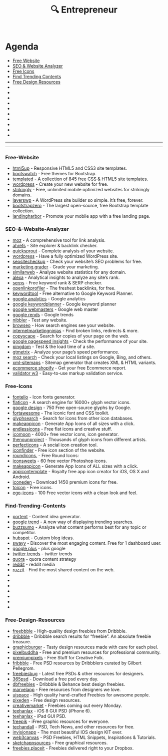 <h1 align="center">
  <br>
    🔍 Entrepreneur
  <br>
  <br>
</h1>




# Agenda

- [Free Website](#Free-Website)
- [SEO & Website Analyzer](#SEO-&-Website-Analyzer)
- [Free Icons](#Free-Icons)
- [Find Trending Contents](#Find-Trending-Contents)
- [Free Design Resources](#Free-Design-Resources)
- []()
- []()
- []()
- []()
- []()
- []()
- []()
- []()
- []()
- []()







------------------
-------------------



### Free-Website
- [html5up](http://html5up.net/) - Responsive HTML5 and CSS3 site templates.
- [bootswatch](https://bootswatch.com/) - Free themes for Bootstrap.
- [templated](http://templated.co/) - A collection of 845 free CSS & HTML5 site templates.
- [wordpress](https://wordpress.com/) - Create your new website for free.
- [strikingly](https://www.strikingly.com/) - Free, unlimited mobile optimized websites for strikingly domains.
- [layerswp](http://www.layerswp.com/) - A WordPress site builder so simple. It’s free, forever.
- [bootstrapzero](http://bootstrapzero.com/) - The largest open-source, free Bootstrap template collection.
- [landingharbor](http://www.landingharbor.com/) - Promote your mobile app with a free landing page.







### SEO-&-Website-Analyzer

- [moz](https://moz.com/researchtools/ose/) - A comprehensive tool for link analysis.
- [ahrefs](https://ahrefs.com/) - Site explorer & backlink checker.
- [quicksprout](http://www.quicksprout.com/) - Complete analysis of your website.
- [wordpress](https://wordpress.org/plugins/wordpress-seo/) - Have a fully optimized WordPress site.
- [seositecheckup](http://seositecheckup.com/) - Check your website’s SEO problems for free.
- [marketing.grader](https://marketing.grader.com/) - Grade your marketing.
- [similarweb](https://www.similarweb.com/) - Analyze website statistics for any domain.
- [alexa](https://www.alexa.com/) - Analytical insights to analyze any site’s rank.
- [serps](https://serps.com/tools/rank_checker) - Free keyword rank & SERP checker.
- [openlinkprofiler](http://openlinkprofiler.org/) - The freshest backlinks, for free.
- [keywordtool](http://keywordtool.io/) - Free alternative to Google Keyword Planner.
- [google analytics](https://www.google.com/analytics) - Google analytics
- [google keywordplanner](https://adwords.google.com/keywordplanner) -  Google keyword planner
- [google webmasters](https://www.google.com/webmasters/tools/home?hl=en&pli=1) - Google web master 
- [google rends](https://www.google.com/trends/) - Google trends
- [nibbler](http://nibbler.silktide.com/) - Test any website.
- [browseo](http://www.browseo.net/) -  How search engines see your website.
- [internetmarketingninjas](http://www.internetmarketingninjas.com/seo-tools/google-sitemap-generator/) - Find broken links, redirects & more.
- [copyscape](http://www.copyscape.com/) - Search for copies of your page on the web.
- [google pagespeed insights](https://developers.google.com/speed/pagespeed/insights/) - Check the performance of your site.
- [pingdom](https://tools.pingdom.com/fpt/) - Test & the load time of a site.
- [gtmetrix](https://gtmetrix.com/) - Analyze your page’s speed performance.
- [moz search](https://moz.com/local/search) - Check your local listings on Google, Bing, and others.
- [xml-sitemaps](https://www.xml-sitemaps.com/) - Sitemap generator that creates XML & HTML variants.
- [ecommerce shopify](https://ecommerce.shopify.com/grader) - Get your free Ecommerce report.
- [validator w3](https://validator.w3.org/) - Easy-to-use markup validation service.










### Free-Icons


- [fontello](http://fontello.com/) - Icon fonts generator.
- [flaticon](http://www.flaticon.com/) - A search engine for 16000+ glyph vector icons.
- [google design](https://github.com/google/material-design-icons/releases/tag/1.0.0) - 750 Free open-source glyphs by Google.
- [fortawesome](https://fortawesome.github.io/Font-Awesome/) - The iconic font and CSS toolkit.
- [glyphsearch](http://glyphsearch.com/) - Search for icons from other icon databases.
- [makeappicon](http://makeappicon.com/) - Generate App Icons of all sizes with a click.
- [endlessicons](http://www.endlessicons.com/) -  Free flat icons and creative stuff.
- [icomoon](https://icomoon.io/) - 4000+ free vector icons, icon generator.
- [thenounproject](https://thenounproject.com/) - Thousands of glyph icons from different artists.
- [perfecticons](http://perfecticons.com/) - A social icon creation tool.
- [iconfinder](https://www.iconfinder.com/free_icons) - Free icon section of the website.
- [roundicons.](http://roundicons.com/doodle-icons-free-set/) - Free Round Icons:
- [iconsweets](http://iconsweets.com/) - 60 free vector Photoshop icons.
- [makeappicon](http://makeappicon.com/) - Generate App Icons of ALL sizes with a click.
- [appicontemplate](http://appicontemplate.com/) - Royalty free app icon creator for iOS, OS X and Android.
- [iconeden](http://www.iconeden.com/smarticons/index.html) -  Download 1450 premium icons for free.
- [toicon](http://www.toicon.com/) - Free icons.
- [ego-icons](http://ego-icons.com/) - 100 Free vector icons with a clean look and feel.
















### Find-Trending-Contents


- [portent](http://www.portent.com/tools/title-maker) - Content idea generator.
- [google trend](https://www.google.com/trends/hottrends/visualize?pn=p1) - A new way of displaying trending searches.
- [buzzsumo](http://buzzsumo.com/) - Analyze what content performs best for any topic or competitor.
- [hubspot](https://www.hubspot.com/blog-topic-generator) - Custom blog ideas.
- [swayy](http://www.swayy.co/) - Discover the most engaging content. Free for 1 dashboard user.
- [google plus](https://plus.google.com/explore/_) - plus google 
- [twitter trends](https://twitter.com/trends) - twitter trends
- [quora](https://www.quora.com/Content-Strategy) - quora content strategy
- [reddit](https://www.reddit.com/) - reddit media
- [ruzzit](http://www.ruzzit.com/) - Find the most shared content on the web.
- []()
- []()
- []()
- []()
- []()
- []()
- []()









### Free-Design-Resources

- [freebbble](http://freebbble.com/) - High-quality design freebies from Dribbble.
- [dribbble](https://dribbble.com/search?q=freebie) - Dribbble search results for “freebie”. An absolute freebie treasure.
- [graphicburger](http://graphicburger.com/) - Tasty design resources made with care for each pixel.
- [pixelbuddha](http://pixelbuddha.net/) - Free and premium resources for professional community.
- [premiumpixels](http://www.premiumpixels.com/) -  Free Stuff for Creative Folk.
- [fribbble](http://fribbble.com/) - Free PSD resources by Dribbblers curated by Gilbert Pellegrom.
- [freebiesbug](http://freebiesbug.com/) - Latest free PSDs & other resources for designers.
- [365psd](http://365psd.com/) - Download a free psd every day.
- [dbfreebies](http://dbfreebies.co/) - Dribbble & Behance best design freebies.
- [marvelapp](https://marvelapp.com/resources/) - Free resources from designers we love.
- [uispace](http://uispace.net/) - High quality hand-crafted Freebies for awesome people.
- [pixeden](http://www.pixeden.com/free-design-web-resources) - Free design resources.
- [creativemarket](https://creativemarket.com/free-goods) - Freebies coming out every Monday.
- [teehanlax](http://www.teehanlax.com/tools/iphone/) - iOS 8 GUI PSD (iPhone 6).
- [teehanlax](http://www.teehanlax.com/tools/ipad/) - iPad GUI PSD.
- [freepik](http://www.freepik.com/) - iFree graphic resources for everyone.
- [techandall](http://www.techandall.com/) - PSD, Tech News, and other resources for free.
- [invisionapp](http://www.invisionapp.com/tethr) - The most beautiful IOS design KIT ever.
- [web3canvas](http://web3canvas.com/) - PSD Freebies, HTML Snippets, Inspirations & Tutorials.
- [sketchappsources](http://www.sketchappsources.com/) - Free graphical resources.
- [freebies.placeit](http://freebies.placeit.net/) - Freebies delivered right to your Dropbox.















